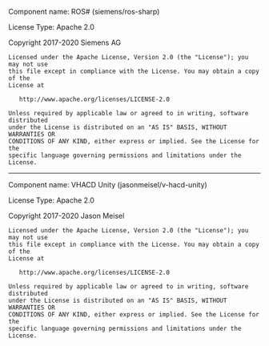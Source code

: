 Component name: ROS# (siemens/ros-sharp)

License Type: Apache 2.0

Copyright 2017-2020 Siemens AG

```
Licensed under the Apache License, Version 2.0 (the "License"); you may not use
this file except in compliance with the License. You may obtain a copy of the 
License at

   http://www.apache.org/licenses/LICENSE-2.0

Unless required by applicable law or agreed to in writing, software distributed 
under the License is distributed on an "AS IS" BASIS, WITHOUT WARRANTIES OR 
CONDITIONS OF ANY KIND, either express or implied. See the License for the 
specific language governing permissions and limitations under the License.
```

---

Component name: VHACD Unity (jasonmeisel/v-hacd-unity)

License Type: Apache 2.0

Copyright 2017-2020 Jason Meisel

```
Licensed under the Apache License, Version 2.0 (the "License"); you may not use
this file except in compliance with the License. You may obtain a copy of the 
License at

   http://www.apache.org/licenses/LICENSE-2.0

Unless required by applicable law or agreed to in writing, software distributed 
under the License is distributed on an "AS IS" BASIS, WITHOUT WARRANTIES OR 
CONDITIONS OF ANY KIND, either express or implied. See the License for the 
specific language governing permissions and limitations under the License.
```